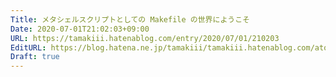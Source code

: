 ```yaml
---
Title: メタシェルスクリプトとしての Makefile の世界にようこそ
Date: 2020-07-01T21:02:03+09:00
URL: https://tamakiii.hatenablog.com/entry/2020/07/01/210203
EditURL: https://blog.hatena.ne.jp/tamakiii/tamakiii.hatenablog.com/atom/entry/26006613592404330
Draft: true
---
```


